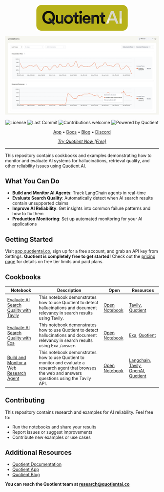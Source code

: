 <p align="center">
  <img src="./assets/quotient-wordmark.png" alt="Quotient Logo" width="300" />
</p>

<p align="center">
  <img src="./assets/QuotientDetections.png" alt="Quotient's Dashboard" width="700" />
</p>

<p align="center">
  <img alt="License" src="https://img.shields.io/github/license/quotient-ai/quotient-alpha?style=flat-square&color=2D723C" />
  <img alt="Last Commit" src="https://img.shields.io/github/last-commit/quotient-ai/quotient-alpha?style=flat-square&color=1D91F0" />
  <img alt="Contributions welcome" src="https://img.shields.io/badge/Contributions-welcome-F7693C?style=flat-square" />
  <img alt="Powered by Quotient" src="https://img.shields.io/badge/powered%20by-QuotientAI-CEC825?style=flat-square" />
</p>

<p align="center">
  <a href="https://app.quotientai.co">App</a> •
  <a href="https://docs.quotientai.co">Docs</a> •
  <a href="https://blog.quotientai.co">Blog</a> •
  <a href="https://discord.com/invite/YeJzANpntv">Discord</a>
</p>

<p align="center">
  <em><a href="https://app.quotientai.co">Try Quotient Now (Free)</a></em>
</p>

------

This repository contains cookbooks and examples demonstrating how to monitor and evaluate AI systems for hallucinations, retrieval quality, and other reliability issues using [Quotient AI](https://www.quotientai.co/).

## What You Can Do

- **Build and Monitor AI Agents**: Track LangChain agents in real-time
- **Evaluate Search Quality**: Automatically detect when AI search results contain unsupported claims
- **Improve AI Reliability**: Get insights into common failure patterns and how to fix them
- **Production Monitoring**: Set up automated monitoring for your AI applications

## Getting Started
Visit [app.quotientai.co](https://app.quotientai.co), sign up for a free account, and grab an API key from Settings. **Quotient is completely free to get started!** Check out the [pricing page](https://www.quotientai.co/pricing) for details on free tier limits and paid plans.

## Cookbooks

| Notebook | Description | Open | Resources |
|----------|-------------|------|-----------|
| [Evaluate AI Search Quality with Tavily](cookbooks/search/tavily/tavily-quotient-detections.ipynb) | This notebook demonstrates how to use Quotient to detect hallucinations and document relevancy in search results using Tavily. | [Open Notebook](cookbooks/search/tavily/tavily-quotient-detections.ipynb) | [Tavily](https://github.com/tavily-ai), [Quotient](https://github.com/quotient-ai) |
| [Evaluate AI Search Quality with Exa](cookbooks/search/exa/exa-quotient-detections.ipynb) | This notebook demonstrates how to use Quotient to detect hallucinations and document relevancy in search results using Exa `/answer`. | [Open Notebook](cookbooks/search/exa/exa-quotient-detections.ipynb) | [Exa](https://exa.ai), [Quotient](https://github.com/quotient-ai) |
| [Build and Monitor a Web Research Agent](cookbooks/agents/research/tavily-quotient-agent.ipynb) | This notebook demonstrates how to use Quotient to monitor and evaluate a research agent that browses the web and answers questions using the Tavily API. | [Open Notebook](cookbooks/agents/research/tavily-quotient-agent.ipynb) | [Langchain](https://github.com/langchain-ai/langchain), [Tavily](https://github.com/tavily-ai), [OpenAI](https://github.com/OPENAI), [Quotient](https://github.com/quotient-ai) |

## Contributing
This repository contains research and examples for AI reliability. Feel free to:
- Run the notebooks and share your results
- Report issues or suggest improvements
- Contribute new examples or use cases

## Additional Resources

- [Quotient Documentation](https://docs.quotientai.co/)
- [Quotient App](https://app.quotientai.co/)
- [Quotient Blog](https://blog.quotientai.co/)


**You can reach the Quotient team at research@quotientai.co**
